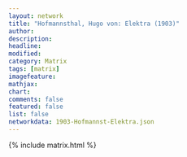 ```yaml
---
layout: network
title: "Hofmannsthal, Hugo von: Elektra (1903)"
author:
description:
headline:
modified:
category: Matrix
tags: [matrix]
imagefeature: 
mathjax: 
chart: 
comments: false
featured: false
list: false
networkdata: 1903-Hofmannst-Elektra.json
---
```

{% include matrix.html %}
